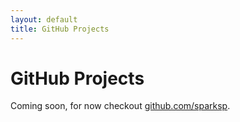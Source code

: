 ```yaml
---
layout: default
title: GitHub Projects
---
```


GitHub Projects
===============

Coming soon, for now checkout [github.com/sparksp](http://github.com/sparksp).
